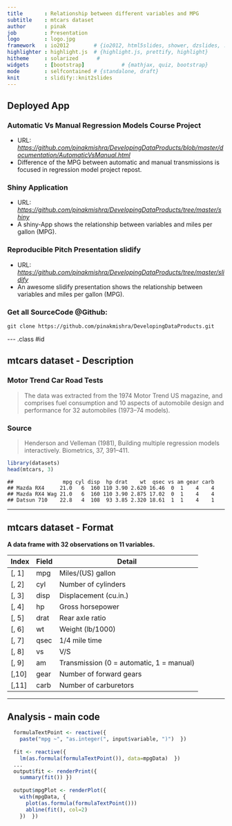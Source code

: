 ```yaml
---
title       : Relationship between different variables and MPG
subtitle    : mtcars dataset
author      : pinak
job         : Presentation
logo        : logo.jpg
framework   : io2012        # {io2012, html5slides, shower, dzslides, ...}
highlighter : highlight.js  # {highlight.js, prettify, highlight}
hitheme     : solarized      # 
widgets     : [bootstrap]            # {mathjax, quiz, bootstrap}
mode        : selfcontained # {standalone, draft}
knit        : slidify::knit2slides
---
```


## Deployed App

### Automatic Vs Manual Regression Models Course Project  
- URL: *https://github.com/pinakmishra/DevelopingDataProducts/blob/master/documentation/AutomaticVsManual.html*
- Difference of the MPG between automatic and manual transmissions is focused in regression model project repost.

### Shiny Application  
- URL: *https://github.com/pinakmishra/DevelopingDataProducts/tree/master/shiny*
- A shiny-App shows the relationship between variables and miles per gallon (MPG).

### Reproducible Pitch Presentation  slidify
- URL: *https://github.com/pinakmishra/DevelopingDataProducts/tree/master/slidify*
- An awesome slidify presentation shows the relationship between variables and miles per gallon (MPG).

### Get all SourceCode @Github:
```
git clone https://github.com/pinakmishra/DevelopingDataProducts.git
```
--- .class #id 

## mtcars dataset - Description

### Motor Trend Car Road Tests

> The data was extracted from the 1974 Motor Trend US magazine, and comprises fuel consumption and 10 aspects of automobile design and performance for 32 automobiles (1973–74 models).

### Source
> Henderson and Velleman (1981), Building multiple regression models interactively. Biometrics, 37, 391–411.


```r
library(datasets)
head(mtcars, 3)
```

```
##                mpg cyl disp  hp drat    wt  qsec vs am gear carb
## Mazda RX4     21.0   6  160 110 3.90 2.620 16.46  0  1    4    4
## Mazda RX4 Wag 21.0   6  160 110 3.90 2.875 17.02  0  1    4    4
## Datsun 710    22.8   4  108  93 3.85 2.320 18.61  1  1    4    1
```

---

## mtcars dataset - Format

**A data frame with 32 observations on 11 variables.**

| Index | Field | Detail |
------- | ----- | ------ |
| [, 1] | mpg | Miles/(US) gallon |
| [, 2]  | cyl | Number of cylinders |
| [, 3]  | disp | Displacement (cu.in.) |
| [, 4]	| hp | Gross horsepower |
| [, 5]	| drat | Rear axle ratio |
| [, 6]	| wt | Weight (lb/1000) |
| [, 7]	| qsec | 1/4 mile time |
| [, 8]	| vs | V/S |
| [, 9]	| am | Transmission (0 = automatic, 1 = manual) |
| [,10]	| gear | Number of forward gears |
| [,11]	| carb | Number of carburetors |

---

## Analysis - main code

```r
  formulaTextPoint <- reactive({
    paste("mpg ~", "as.integer(", input$variable, ")")  })
  
  fit <- reactive({
    lm(as.formula(formulaTextPoint()), data=mpgData)  })
  ...
  output$fit <- renderPrint({
    summary(fit()) })
  
  output$mpgPlot <- renderPlot({
    with(mpgData, {
      plot(as.formula(formulaTextPoint()))
      abline(fit(), col=2)
    })  })

```
